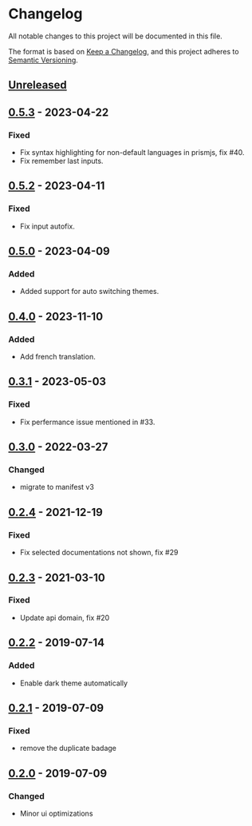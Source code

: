 # Changelog

All notable changes to this project will be documented in this file.

The format is based on [Keep a Changelog](https://keepachangelog.com/en/1.0.0/),
and this project adheres to [Semantic Versioning](https://semver.org/spec/v2.0.0.html).

## [Unreleased]

## [0.5.3] - 2023-04-22
### Fixed
- Fix syntax highlighting for non-default languages in prismjs, fix #40.
- Fix remember last inputs.

## [0.5.2] - 2023-04-11
### Fixed
- Fix input autofix.

## [0.5.0] - 2023-04-09
### Added
- Added support for auto switching themes.

## [0.4.0] - 2023-11-10
### Added
- Add french translation.

## [0.3.1] - 2023-05-03
### Fixed
- Fix perfermance issue mentioned in #33.

## [0.3.0] - 2022-03-27
### Changed
- migrate to manifest v3

## [0.2.4] - 2021-12-19
### Fixed
- Fix selected documentations not shown, fix #29

## [0.2.3] - 2021-03-10
### Fixed
- Update api domain, fix #20

## [0.2.2] - 2019-07-14
### Added
- Enable dark theme automatically

## [0.2.1] - 2019-07-09
### Fixed
- remove the duplicate badage

## [0.2.0] - 2019-07-09
### Changed
- Minor ui optimizations

[unreleased]: https://github.com/arianrhodsandlot/devdocs-web-ext/compare/v0.5.3...HEAD
[0.5.3]: https://github.com/arianrhodsandlot/devdocs-web-ext/compare/v0.5.2...v0.5.3
[0.5.2]: https://github.com/arianrhodsandlot/devdocs-web-ext/compare/v0.5.0...v0.5.2
[0.5.0]: https://github.com/arianrhodsandlot/devdocs-web-ext/compare/v0.4.0...v0.5.0
[0.4.0]: https://github.com/arianrhodsandlot/devdocs-web-ext/compare/v0.3.1...v0.4.0
[0.3.1]: https://github.com/arianrhodsandlot/devdocs-web-ext/compare/v0.3.0...v0.3.1
[0.3.0]: https://github.com/arianrhodsandlot/devdocs-web-ext/compare/v0.2.4...v0.3.0
[0.2.4]: https://github.com/arianrhodsandlot/devdocs-web-ext/compare/v0.2.3...v0.2.4
[0.2.3]: https://github.com/arianrhodsandlot/devdocs-web-ext/compare/v0.2.2...v0.2.3
[0.2.2]: https://github.com/arianrhodsandlot/devdocs-web-ext/compare/v0.2.1...v0.2.2
[0.2.1]: https://github.com/arianrhodsandlot/devdocs-web-ext/compare/v0.2.0...v0.2.1
[0.2.0]: https://github.com/arianrhodsandlot/devdocs-web-ext/compare/v0.1.10...v0.2.0
